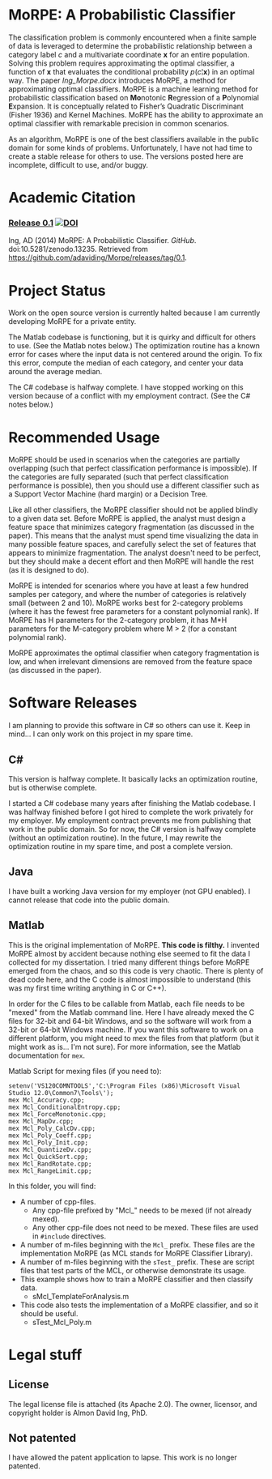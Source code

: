 # MoRPE:  A Probabilistic Classifier
The classification problem is commonly encountered when a finite sample of data is leveraged to determine the probabilistic relationship between a category label  *c*  and a multivariate coordinate  **x**   for an entire population.  Solving this problem requires approximating the optimal classifier, a function of  **x**   that evaluates the conditional probability  *p*(*c*¦**x**)  in an optimal way.  The paper *Ing_Morpe.docx* introduces MoRPE, a method for approximating optimal classifiers.  MoRPE is a machine learning method for probabilistic classification based on **Mo**notonic **R**egression of a **P**olynomial **E**xpansion.  It is conceptually related to Fisher’s Quadratic Discriminant (Fisher 1936) and Kernel Machines.  MoRPE has the ability to approximate an optimal classifier with remarkable precision in common scenarios.

As an algorithm, MoRPE is one of the best classifiers available in the public domain for some kinds of problems.  Unfortunately, I have not had time to create a stable release for others to use.  The versions posted here are incomplete, difficult to use, and/or buggy.

# Academic Citation
### [Release 0.1](https://github.com/adaviding/Morpe/releases/tag/0.1) [![DOI](https://zenodo.org/badge/doi/10.5281/zenodo.13235.svg)](http://dx.doi.org/10.5281/zenodo.13235)

Ing, AD (2014) MoRPE:  A Probabilistic Classifier.  *GitHub*.  doi:10.5281/zenodo.13235.  Retrieved from https://github.com/adaviding/Morpe/releases/tag/0.1.

# Project Status
Work on the open source version is currently halted because I am currently developing MoRPE for a private entity.

The Matlab codebase is functioning, but it is quirky and difficult for others to use.  (See the Matlab notes below.)  The optimization routine has a known error for cases where the input data is not centered around the origin.  To fix this error, compute the median of each category, and center your data around the average median.

The C# codebase is halfway complete.  I have stopped working on this version because of a conflict with my employment contract.  (See the C# notes below.)

# Recommended Usage
MoRPE should be used in scenarios when the categories are partially overlapping (such that perfect classification performance is impossible).  If the categories are fully separated (such that perfect classification performance is possible), then you should use a different classifier such as a Support Vector Machine (hard margin) or a Decision Tree.

Like all other classifiers, the MoRPE classifier should not be applied blindly to a given data set.  Before MoRPE is applied, the analyst must design a feature space that minimizes category fragmentation (as discussed in the paper).  This means that the analyst must spend time visualizing the data in many possible feature spaces, and carefully select the set of features that appears to minimize fragmentation.  The analyst doesn't need to be perfect, but they should make a decent effort and then MoRPE will handle the rest (as it is designed to do).

MoRPE is intended for scenarios where you have at least a few hundred samples per category, and where the number of categories is relatively small (between 2 and 10).  MoRPE works best for 2-category problems (where it has the fewest free parameters for a constant polynomial rank).  If MoRPE has H parameters for the 2-category problem, it has M*H parameters for the M-category problem where M > 2 (for a constant polynomial rank).

MoRPE approximates the optimal classifier when category fragmentation is low, and when irrelevant dimensions are removed from the feature space (as discussed in the paper).

# Software Releases
I am planning to provide this software in C# so others can use it.  Keep in mind... I can only work on this project in my spare time.

## C# 
This version is halfway complete.  It basically lacks an optimization routine, but is otherwise complete.

I started a C# codebase many years after finishing the Matlab codebase.  I was halfway finished before I got hired to complete the work privately for my employer.  My employment contract prevents me from publishing that work in the public domain.  So for now, the C# version is halfway complete (without an optimization routine).  In the future, I may rewrite the optimization routine in my spare time, and post a complete version.

## Java
I have built a working Java version for my employer (not GPU enabled).  I cannot release that code into the public domain.

## Matlab
This is the original implementation of MoRPE.  **This code is filthy.**  I invented MoRPE almost by accident because nothing else seemed to fit the data I collected for my dissertation.  I tried many different things before MoRPE emerged from the chaos, and so this code is very chaotic.  There is plenty of dead code here, and the C code is almost impossible to understand (this was my first time writing anything in C or C++).

In order for the C files to be callable from Matlab, each file needs to be "mexed" from the Matlab command line.  Here I have already mexed the C files for 32-bit and 64-bit Windows, and so the software will work from a 32-bit or 64-bit Windows machine.  If you want this software to work on a different platform, you might need to mex the files from that platform (but it might work as is... I'm not sure).  For more information, see the Matlab documentation for `mex`.

Matlab Script for mexing files (if you need to):

	setenv('VS120COMNTOOLS','C:\Program Files (x86)\Microsoft Visual Studio 12.0\Common7\Tools\');
	mex Mcl_Accuracy.cpp;
	mex Mcl_ConditionalEntropy.cpp;
	mex Mcl_ForceMonotonic.cpp;
	mex Mcl_MapDv.cpp;
	mex Mcl_Poly_CalcDv.cpp;
	mex Mcl_Poly_Coeff.cpp;
	mex Mcl_Poly_Init.cpp;
	mex Mcl_QuantizeDv.cpp;
	mex Mcl_QuickSort.cpp;
	mex Mcl_RandRotate.cpp;
	mex Mcl_RangeLimit.cpp;

In this folder, you will find:
* A number of cpp-files.
	* Any cpp-file prefixed by "Mcl_" needs to be mexed (if not already mexed).
	* Any other cpp-file does not need to be mexed.  These files are used in `#include` directives.
* A number of m-files beginning with the `Mcl_` prefix.  These files are the implementation MoRPE (as MCL stands for MoRPE Classifier Library).
* A number of m-files beginning with the `sTest_` prefix.  These are script files that test parts of the MCL, or otherwise demonstrate its usage.
* This example shows how to train a MoRPE classifier and then classify data.
	* sMcl_TemplateForAnalysis.m
* This code also tests the implementation of a MoRPE classifier, and so it should be useful.
	* sTest_Mcl_Poly.m

# Legal stuff

## License
The legal license file is attached (its Apache 2.0).  The owner, licensor, and copyright holder is Almon David Ing, PhD.

## Not patented
I have allowed the patent application to lapse.  This work is no longer patented.
